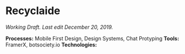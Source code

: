 # Recyclaide

*Working Draft.*
*Last edit December 20, 2019.*

**Processes:** Mobile First Design, Design Systems, Chat Protyping
**Tools:** FramerX, botsociety.io
**Technologies:**
